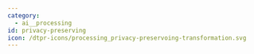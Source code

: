 ```yaml
---
category:
  - ai__processing
id: privacy-preserving
icon: /dtpr-icons/processing_privacy-preservoing-transformation.svg
---
```

